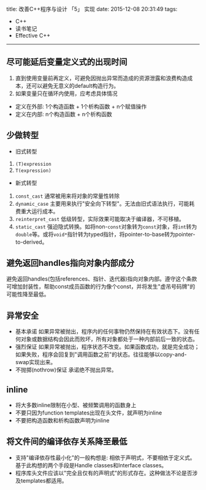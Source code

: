 ﻿title: 改善C++程序与设计 「5」 实现
date: 2015-12-08 20:31:49
tags: 
- C++ 
- 读书笔记
- Effective C++
---
## 尽可能延后变量定义式的出现时间
1. 直到使用变量前再定义，可避免因抛出异常而造成的资源泄露和浪费构造成本，还可以避免无意义的default构造行为。
2. 如果变量只在循环内使用，应考虑具体情况
 - 定义在外部: 1个构造函数 + 1个析构函数 + n个赋值操作
 - 定义在内部: n个构造函数 + n个析构函数

## 少做转型
- 旧式转型
1. `(T)expression`
2. `T(expression)`
- 新式转型
1. `const_cast`
通常被用来将对象的常量性转除
2. `dynamic_case`
主要用来执行"安全向下转型"。无法由旧式语法执行，可能耗费重大运行成本。
3. `reinterpret_cast`
低级转型，实际效果可能取决于编译器，不可移植。
4. `static_cast`
强迫隐式转换。如将non-`const`对象转为`const`对象，将`int`转为`double`等。或将`void*`指针转为typed指针，将pointer-to-base转为pointer-to-derived。

## 避免返回handles指向对象内部成分
避免返回handles(包括references、指针、迭代器)指向对象内部。遵守这个条款可增加封装性，帮助const成员函数的行为像个const，并将发生"虚吊号码牌"的可能性降至最低。

## 异常安全
- 基本承诺
如果异常被抛出，程序内的任何事物仍然保持在有效状态下。没有任何对象或数据结构会因此而败坏，所有对象都处于一种内部前后一致的状态。
- 强烈保证
如果异常被抛出，程序状态不改变。如果函数成功，就是完全成功；如果失败，程序会回复到"调用函数之前"的状态。往往能够以copy-and-swap实现出来。
- 不抛掷(nothrow)保证
承诺绝不抛出异常。

## inline
- 将大多数inline限制在小型、被频繁调用的函数身上
- 不要只因为function templates出现在头文件，就声明为inline
- 不要把构造函数和析构函数声明为inline

## 将文件间的编译依存关系降至最低
- 支持"编译依存性最小化"的一般构想是: 相依于声明式，不要相依于定义式。基于此构想的两个手段是Handle classes和Interface classes。
- 程序库头文件应该以"完全且仅有的声明式"的形式存在。这种做法不论是否涉及templates都适用。